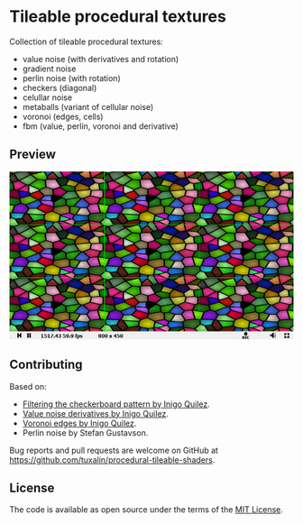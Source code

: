 # Tileable procedural textures
Collection of tileable procedural textures:
- value noise (with derivatives and rotation)
- gradient noise
- perlin noise (with rotation)
- checkers (diagonal)
- celullar noise
- metaballs (variant of cellular noise)
- voronoi (edges, cells)
- fbm (value, perlin, voronoi and derivative)

## Preview

[![shadertoy](screenshots/preview.png)](https://www.shadertoy.com/view/3sKXWh)

## Contributing

Based on:
- [Filtering the checkerboard pattern by Inigo Quilez](https://www.iquilezles.org/www/articles/checkerfiltering/checkerfiltering.htm).
- [Value noise derivatives by Inigo Quilez](https://www.iquilezles.org/www/articles/morenoise/morenoise.htm).
- [Voronoi edges by Inigo Quilez](https://www.iquilezles.org/www/articles/voronoilines/voronoilines.htm).
- Perlin noise by Stefan Gustavson.

Bug reports and pull requests are welcome on GitHub at https://github.com/tuxalin/procedural-tileable-shaders.

## License

The code is available as open source under the terms of the [MIT License](http://opensource.org/licenses/MIT).
